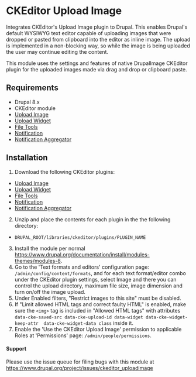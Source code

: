 # CKEditor Upload Image

Integrates CKEditor's Upload Image plugin to Drupal. This enables Drupal's
default WYSIWYG text editor capable of uploading images that were dropped or 
pasted from clipboard into the editor as inline image. The upload is 
implemented in a non-blocking way, so while the image is being uploaded the user 
may continue editing the content.
 
This module uses the settings and features of native DrupalImage CKEditor plugin
for the uploaded images made via drag and drop or clipboard paste.

## Requirements
* Drupal 8.x
* CKEditor module
* [Upload Image](http://ckeditor.com/addon/uploadimage)
* [Upload Widget](http://ckeditor.com/addon/uploadwidget)
* [File Tools](http://ckeditor.com/addon/filetools)
* [Notification](http://ckeditor.com/addon/notification)
* [Notification Aggregator](http://ckeditor.com/addon/notificationaggregator)

## Installation
1. Download the following CKEditor plugins:
  * [Upload Image](http://ckeditor.com/addon/uploadimage)
  * [Upload Widget](http://ckeditor.com/addon/uploadwidget)
  * [File Tools](http://ckeditor.com/addon/filetools)
  * [Notification](http://ckeditor.com/addon/notification)
  * [Notification Aggregator](http://ckeditor.com/addon/notificationaggregator)
2. Unzip and place the contents for each plugin in the the following directory:
  * `DRUPAL_ROOT/libraries/ckeditor/plugins/PLUGIN_NAME`
3. Install the module per normal 
https://www.drupal.org/documentation/install/modules-themes/modules-8.
4. Go to the 'Text formats and editors' configuration page: 
`/admin/config/content/formats`, and for each text format/editor combo under the
CKEditor plugin settings, select Image and there you can control the upload
directory, maximum file size, image dimension and turn on/off the image upload.
5. Under Enabled filters, "Restrict images to this site" must be disabled.
6. If "Limit allowed HTML tags and correct faulty HTML" is enabled, make sure 
the `<img>` tag is included in "Allowed HTML tags" with attributes 
`data-cke-saved-src data-cke-upload-id data-widget data-cke-widget-keep-attr 
data-cke-widget-data class` inside it.
7. Enable the 'Use the CKEditor Upload Image' permission to applicable Roles at 
'Permissions' page: `/admin/people/permissions`.

#### Support
Please use the issue queue for filing bugs with this module at
https://www.drupal.org/project/issues/ckeditor_uploadimage